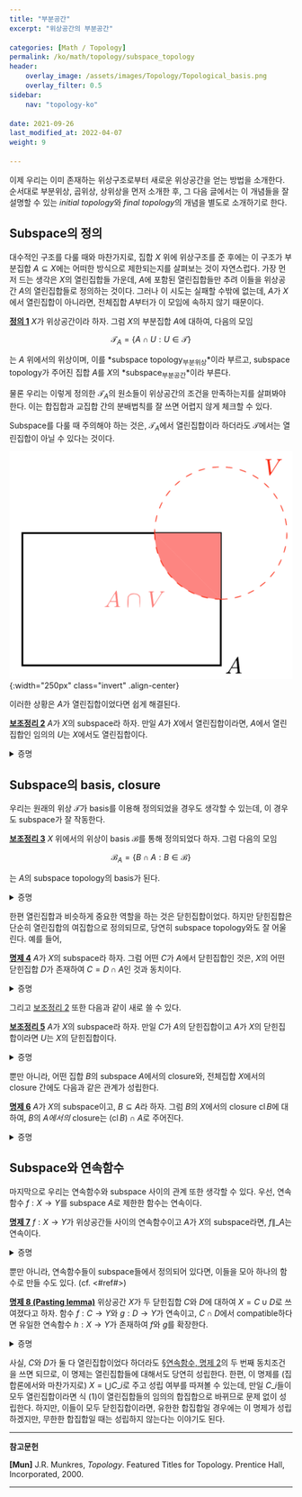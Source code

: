 ```yaml
---
title: "부분공간"
excerpt: "위상공간의 부분공간"

categories: [Math / Topology]
permalink: /ko/math/topology/subspace_topology
header:
    overlay_image: /assets/images/Topology/Topological_basis.png
    overlay_filter: 0.5
sidebar: 
    nav: "topology-ko"

date: 2021-09-26
last_modified_at: 2022-04-07
weight: 9
    
---
```


이제 우리는 이미 존재하는 위상구조로부터 새로운 위상공간을 얻는 방법을 소개한다. 순서대로 부분위상, 곱위상, 상위상을 먼저 소개한 후, 그 다음 글에서는 이 개념들을 잘 설명할 수 있는 *initial topology*와 *final topology*의 개념을 별도로 소개하기로 한다.

## Subspace의 정의

대수적인 구조를 다룰 때와 마찬가지로, 집합 $X$ 위에 위상구조를 준 후에는 이 구조가 부분집합 $A\subseteq X$에는 어떠한 방식으로 제한되는지를 살펴보는 것이 자연스럽다. 가장 먼저 드는 생각은 $X$의 열린집합들 가운데, $A$에 포함된 열린집합들만 추려 이들을 위상공간 $A$의 열린집합들로 정의하는 것이다. 그러나 이 시도는 실패할 수밖에 없는데, $A$가 $X$에서 열린집합이 아니라면, 전체집합 $A$부터가 이 모임에 속하지 않기 때문이다. 

<div class="definition" markdown="1">

<ins id="df1">**정의 1**</ins>  $X$가 위상공간이라 하자. 그럼 $X$의 부분집합 $A$에 대하여, 다음의 모임

$$\mathcal{T}_A=\left\{A\cap U:U\in\mathcal{T}\right\}$$

는 $A$ 위에서의 위상이며, 이를 *subspace topology<sub>부분위상</sub>*이라 부르고, subspace topology가 주어진 집합 $A$를 $X$의 *subspace<sub>부분공간</sub>*이라 부른다.

</div>

물론 우리는 이렇게 정의한 $\mathcal{T}_A$의 원소들이 위상공간의 조건을 만족하는지를 살펴봐야 한다. 이는 합집합과 교집합 간의 분배법칙를 잘 쓰면 어렵지 않게 체크할 수 있다. 

Subspace를 다룰 때 주의해야 하는 것은, $\mathcal{T}_A$에서 열린집합이라 하더라도 $\mathcal{T}$에서는 열린집합이 아닐 수 있다는 것이다.

![open_in_subspace_but_not_in_whole](/assets/images/Topology/Constructing_topologies-1.png){:width="250px"  class="invert" .align-center}

이러한 상황은 $A$가 열린집합이었다면 쉽게 해결된다.

<div class="proposition" markdown="1">

<ins id="lem2" markdown="1">**보조정리 2**</ins> $A$가 $X$의 subspace라 하자. 만일 $A$가 $X$에서 열린집합이라면, $A$에서 열린집합인 임의의 $U$는 $X$에서도 열린집합이다.

</div>
<details class="proof" markdown="1">
<summary>증명</summary>

거의 자명하다. $U$가 $A$의 열린 부분집합이라면, 어떤 열린집합 $V\subseteq X$가 존재하여 $U=A\cap V$인데, $A$도 열린집합이므로 $A\cap V=U$도 ($X$에서) 열린집합이다.

</details>

## Subspace의 basis, closure

우리는 원래의 위상 $\mathcal{T}$가 basis를 이용해 정의되었을 경우도 생각할 수 있는데, 이 경우도 subspace가 잘 작동한다.

<div class="proposition" markdown="1">

<ins id="lem3">**보조정리 3**</ins> $X$ 위에서의 위상이 basis $\mathcal{B}$를 통해 정의되었다 하자. 그럼 다음의 모임
  
$$\mathcal{B}_A=\left\{B\cap A:B\in\mathcal{B}\right\}$$

는 $A$의 subspace topology의 basis가 된다.

</div>
<details class="proof" markdown="1">
<summary>증명</summary>

$A$의 임의의 열린집합을 고르자. 그럼 어떤 $X$의 열린집합 $U$에 대하여 이 집합은 $U\cap A$로 쓸 수 있다. 이제 임의의 $x\in U\cap A$에 대하여, $x\in U$이므로 어떠한 $B\in\mathcal{B}$가 존재하여 $x\in B\subseteq U$이다. 이제 $x\in B\cap A\subseteq U\cap A$이므로, $\mathcal{B}_A$는 basis의 조건을 만족하고, 따라서 $\mathcal{T}_A$의 basis가 된다.

</details>

한편 열린집합과 비슷하게 중요한 역할을 하는 것은 닫힌집합이었다. 하지만 닫힌집합은 단순히 열린집합의 여집합으로 정의되므로, 당연히 subspace topology와도 잘 어울린다. 예를 들어, 

<div class="proposition" markdown="1">

<ins id="pp4">**명제 4**</ins> $A$가 $X$의 subspace라 하자. 그럼 어떤 $C$가 $A$에서 닫힌집합인 것은, $X$의 어떤 닫힌집합 $D$가 존재하여 $C=D\cap A$인 것과 동치이다.    

</div>
<details class="proof" markdown="1">
<summary>증명</summary>

우선 $C$가 $A$에서 닫힌집합이라 하자. 즉, $A\setminus C$는 $C$에서 열린집합이다. 그럼 $A$의 subspace topology의 정의에 의하여, $X$의 어떠한 열린집합 $V$가 존재하여 $A\setminus C=A\cap V$이다. 이제, 닫힌집합 $V^c$를 생각하면

$$A\cap V^c=A\setminus (A\cap V)=A\setminus(A\setminus C)=C$$

이므로 한쪽 방향이 성립하고, 나머지 한 쪽 방향은 이 논증을 거꾸로 뒤집으면 된다. 
</details>

그리고 [보조정리 2](#lem2) 또한 다음과 같이 새로 쓸 수 있다.

<div class="proposition" markdown="1">

<ins id="lem5">**보조정리 5**</ins> $A$가 $X$의 subspace라 하자. 만일 $C$가 $A$의 닫힌집합이고 $A$가 $X$의 닫힌집합이라면 $U$는 $X$의 닫힌집합이다.  

</div>
<details class="proof" markdown="1">
<summary>증명</summary>

[보조정리 2](#lem2)의 증명과 토씨 하나 안 틀리고 똑같다. $C$가 $A$의 닫힌집합이므로, 어떤 닫힌집합 $D\subseteq X$가 존재하여 $C=D\cap A$인데, $A$도 닫힌집합이므로 $D\cap A=C$도 ($X$에서) 닫힌집합이다.

</details>

뿐만 아니라, 어떤 집합 $B$의 subspace $A$에서의 closure와, 전체집합 $X$에서의 closure 간에도 다음과 같은 관계가 성립한다. 

<div class="proposition" markdown="1">

<ins id="pp6">**명제 6**</ins> $A$가 $X$의 subspace이고, $B\subseteq A$라 하자. 그럼 $B$의 $X$에서의 closure $\operatorname{cl}B$에 대하여, $B$의 *$A$에서의* closure는 $(\operatorname{cl}B)\cap A$로 주어진다.

</div>
<details class="proof" markdown="1">
<summary>증명</summary>

우선, $B\subset\operatorname{cl}B$이고, $B\subseteq A$이므로 $B\subset(\operatorname{cl}B)\cap A$가 성립하고, 앞선 명제에 의해 이 집합은 $A$에서의 닫힌집합이다. 따라서, 이 집합이 $B$를 포함하는 임의의 ($A$에서의) 닫힌집합에 포함된다는 것만 보이면 closure의 정의로부터 원하는 결론을 얻는다.  

$C$가 $B$를 포함하는 $A$의 닫힌집합이라 하자. 그럼 어떠한 $X$의 닫힌집합 $D$가 존재하여 $C=D\cap A$이다. 그런데, $B\subseteq C\subseteq D$이므로, $D$는 $B$를 포함하는 닫힌집합이고 $\operatorname{cl}B$ 또한 포함한다. 그러므로 

$$C=D\cap A\supset(\operatorname{cl}B)\cap A$$

이고, 따라서 원하는 결론을 얻는다.  

</details>

## Subspace와 연속함수

마지막으로 우리는 연속함수와 subspace 사이의 관계 또한 생각할 수 있다. 우선, 연속함수 $f:X\rightarrow Y$를 subspace $A$로 제한한 함수는 연속이다.

<div class="proposition" markdown="1">

<ins id="pp7">**명제 7**</ins> $f:X\rightarrow Y$가 위상공간들 사이의 연속함수이고 $A$가 $X$의 subspace라면, $f\|\_A$는 연속이다.

</div>
<details class="proof" markdown="1">
<summary>증명</summary>

정의로부터 거의 자명하다. $Y$의 임의의 열린집합 $V$에 대하여, $(f\|\_A)^{-1}(V)$가 열린집합이면 되는데, 이는

$$(f|_A)^{-1}(V)=f^{-1}(V)\cap A$$

이고, $f^{-1}(V)$는 $f$의 연속성에 의해 열린집합이므로, $(f\|\_A)^{-1}(V)$도 $A$의 열린집합이고 따라서 $f\|\_A$는 연속함수이다.

</details>

뿐만 아니라, 연속함수들이 subspace들에서 정의되어 있다면, 이들을 모아 하나의 함수로 만들 수도 있다. (cf. <#ref#>)

<div class="proposition" markdown="1">

<ins id="pp8">**명제 8 (Pasting lemma)**</ins> 위상공간 $X$가 두 닫힌집합 $C$와 $D$에 대하여 $X=C\cup D$로 쓰여졌다고 하자. 함수 $f:C\rightarrow Y$와 $g:D\rightarrow Y$가 연속이고, $C\cap D$에서 compatible하다면 유일한 연속함수 $h:X\rightarrow Y$가 존재하여 $f$와 $g$를 확장한다.

</div>
<details class="proof" markdown="1">
<summary>증명</summary>

앞서 언급한 집합론에서의 명제에 의해, 이러한 함수가 유일하게 존재한다는 것이 잘 보장되어 있다. 따라서, 연속성만 보이면 충분하다. $Y$의 임의의 닫힌집합 $C'$에 대하여, $h^{-1}(C')$가 항상 닫힌집합임을 보이자. ([§연속함수, 명제 2](/ko/math/topology/basic_definition_4#pp2)의 세 번째 동치조건) 

$$h^{-1}(C')\cap C=(h|_C)^{-1}(C')=f^{-1}(C'),\quad h^{-1}(C')\cap D=(h|_D)^{-1}(C')=g^{-1}(C')$$

이므로 이 두 집합은 각각 $C$와 $D$에서 닫힌집합들이다. 그런데, $C$와 $D$는 모두 닫힌집합들이므로, 이 두 집합은 $X=C\cup D$에서 닫힌집합이기도 하고 ([보조정리 5](#lem5)) 따라서

$$h^{-1}(C')=h^{-1}(C')\cap X=h^{-1}(C')\cap(C\cup D)=(h^{-1}(C')\cap C)\cup h^{-1}(C')\cap D)\tag{1}$$

는 두 닫힌집합의 합집합이므로 닫힌집합이다. 

</details>

사실, $C$와 $D$가 둘 다 열린집합이었다 하더라도 [§연속함수, 명제 2](/ko/math/topology/basic_definition_4#pp2)의 두 번째 동치조건을 쓰면 되므로, 이 명제는 열린집합들에 대해서도 당연히 성립한다. 한편, 이 명제를 (집합론에서와 마찬가지로) $X=\bigcup C\_i$로 주고 성립 여부를 따져볼 수 있는데, 만일 $C\_i$들이 모두 열린집합이라면 식 (1)이 열린집합들의 임의의 합집합으로 바뀌므로 문제 없이 성립한다. 하지만, 이들이 모두 닫힌집합이라면, 유한한 합집합일 경우에는 이 명제가 성립하겠지만, 무한한 합집합일 때는 성립하지 않는다는 이야기도 된다.  



---

**참고문헌**

**[Mun]** J.R. Munkres, <i>Topology</i>. Featured Titles for Topology. Prentice Hall, Incorporated, 2000.

---
